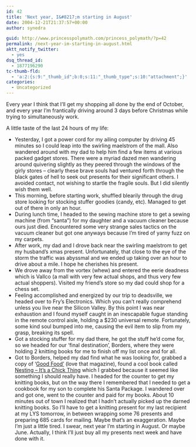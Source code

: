```yaml
---
id: 42
title: 'Next year, I&#8217;m starting in August'
date: 2004-12-21T21:37:57+00:00
author: synedra

guid: http://www.princesspolymath.com/princess_polymath/?p=42
permalink: /next-year-im-starting-in-august.html
aktt_notify_twitter:
  - yes
dsq_thread_id:
  - 1877196290
tc-thumb-fld:
  - 'a:2:{s:9:"_thumb_id";b:0;s:11:"_thumb_type";s:10:"attachment";}'
categories:
  - Uncategorized
---
```

Every year I think that I&#8217;ll get my shopping all done by the end of October, and every year I&#8217;m frantically driving around 3 days before Christmas while trying to simultaneously work.
  
A little taste of the last 24 hours of my life:

  * Yesterday, I got a power cord for my ailing computer by driving 45 minutes so I could leap into the swirling maelstrom of the mall. Also wandered around with my dad to help him find a few items at various packed gadget stores. There were a myriad dazed men wandering around quivering slightly as they peered through the windows of the girly stores &#8211; clearly these brave souls had ventured forth through the black gates of hell to seek out presents for their significant others. I avoided contact, not wishing to startle the fragile souls. But I did silently wish them well.
  * This morning, before starting work, shuffled blearily through the drug store looking for stocking stuffer goodies (candy, etc). Managed to get out of there in only an hour.
  * During lunch time, I headed to the sewing machine store to get a sewing machine (from &#8220;santa&#8221;) for my daughter and a vacuum cleaner because ours just died. Encountered some very strange sales tactics on the vacuum cleaner but got one anyways because I&#8217;m tired of yarny fuzz on my carpets.
  * After work, my dad and I drove back near the swirling maelstrom to get my husband&#8217;s xmas present. Unfortunately, that close to the eye of the storm the traffic was abyssmal and we ended up taking over an hour to drive about a mile. I hope he cherishes his present.
  * We drove away from the vortex (whew) and entered the eerie deadness which is Vallco (a mall with very few actual shops, and thus very few actual shoppers). Visited my friend&#8217;s store so my dad could shop for a chess set.
  * Feeling accomplished and energized by our trip to deadsville, we headed over to Fry&#8217;s Electronics. Which you can&#8217;t really comprehend unless you live near the Silicon Valley. By this point I was near exhaustion and I found myself caught in an inescapable fugue standing in the remote control aisle, holding a $230 universal remote. Fortunately, some kind soul bumped into me, causing the evil item to slip from my grasp, breaking its spell.
  * Got a stocking stuffer for my dad there, he got the stuff he&#8217;d come for, so we headed for our &#8216;final destination&#8217;, Borders, where they were holding 2 knitting books for me to finish off my list once and for all.
  * Got to Borders, helped my dad find what he was looking for, grabbed a copy of &#8216;[Good Food&#8217;](http://www.bbcmagazines.com/goodfood/) (love that magazine), found a cool book called [Nesting &#8211; It&#8217;s a Chick Thing](http://www.amazon.com/exec/obidos/redirect?tag=domestigirl-20&path=tg%2Fdetail%2F-%2F0761131604%2Fqid%3D1103694621%2Fsr%3D1-3%2Fref%3Dsr_1_3%3Fv%3Dglance%26s%3Dbooks) which I grabbed because it seemed like something I should really have. I headed for the counter to get my knitting books, but on the way there I remembered that I needed to get a cookbook for my son to complete his Santa Package. I wandered over and got one, went to the counter and paid for my books. About 10 minutes out of town I realized that I hadn&#8217;t actually picked up the darned knitting books. So I&#8217;ll have to get a knitting present for my last recipient at my LYS tomorrow, in between wrapping some 76 presents and preparing 685 cards for mailing. Maybe that&#8217;s an exaggeration. Maybe I&#8217;m just a little tired. I swear, next year I&#8217;m starting in August. Or maybe June. Actually, I think I&#8217;ll just buy all my presents next week and have done with it. </ul>